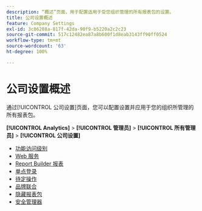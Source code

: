 ```yaml
---
description: “概述”页面，用于配置适用于受您组织管理的所有报表包的设置。
title: 公司设置概述
feature: Company Settings
exl-id: 3c86288a-817f-42da-90f9-b5220a2c2c23
source-git-commit: 517c12482ea87a8b600f1d8eab3143ff90ff0524
workflow-type: tm+mt
source-wordcount: '63'
ht-degree: 100%

---
```


# 公司设置概述

通过[!UICONTROL 公司设置]页面，您可以配置设置并应用于您的组织所管理的所有报表包。

**[!UICONTROL Analytics]** > **[!UICONTROL 管理员]** > **[!UICONTROL 所有管理员]** > **[!UICONTROL 公司设置]**

+ [功能访问级别](feature-access-levels.md)
+ [Web 服务](web-services-admin.md)
+ [Report Builder 报表](report-builder-reports-admin.md)
+ [单点登录](single-signon-admin.md)
+ [待定操作](pending-actions-admin.md)
+ [品牌联合](co-branding-admin.md)
+ [隐藏报表包](c-hide-report-suites.md)
+ [安全管理器](security-manager.md)
